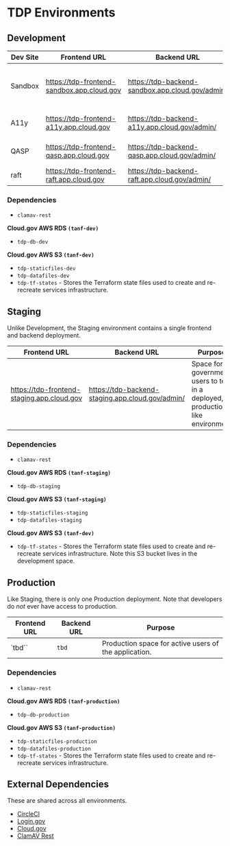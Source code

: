 # TDP Environments

## Development

| Dev Site | Frontend URL | Backend URL | Purpose |
| -------- | -------- | -------- | -------- |
| Sandbox     | https://tdp-frontend-sandbox.app.cloud.gov | https://tdp-backend-sandbox.app.cloud.gov/admin/     | Space for devs to test in a deployed environment 
| A11y | https://tdp-frontend-a11y.app.cloud.gov | https://tdp-backend-a11y.app.cloud.gov/admin/ | Space for accessibility testing |
| QASP | https://tdp-frontend-qasp.app.cloud.gov | https://tdp-backend-qasp.app.cloud.gov/admin/ | Space for QASP review |
| raft | https://tdp-frontend-raft.app.cloud.gov | https://tdp-backend-raft.app.cloud.gov/admin/ | Space for raft review |

### Dependencies 

- `clamav-rest`

**Cloud.gov AWS RDS `(tanf-dev)`**
- `tdp-db-dev`
  
**Cloud.gov AWS S3 `(tanf-dev)`**
- `tdp-staticfiles-dev`
- `tdp-datafiles-dev`
- `tdp-tf-states` - Stores the Terraform state files used to create and re-recreate services infrastructure.

## Staging

Unlike Development, the Staging environment contains a single frontend and backend deployment.

| Frontend URL | Backend URL | Purpose |
| -------- | -------- | -------- |
| https://tdp-frontend-staging.app.cloud.gov | https://tdp-backend-staging.app.cloud.gov/admin/     | Space for government users to test in a deployed, production-like environment    |

### Dependencies 

- `clamav-rest`

**Cloud.gov AWS RDS `(tanf-staging)`**
- `tdp-db-staging`
  
**Cloud.gov AWS S3 `(tanf-staging)`**
- `tdp-staticfiles-staging`
- `tdp-datafiles-staging`
  
**Cloud.gov AWS S3 `(tanf-dev)`**
- `tdp-tf-states` - Stores the Terraform state files used to create and re-recreate services infrastructure. Note this S3 bucket lives in the development space.

## Production

Like Staging, there is only one Production deployment. Note that developers do *not* ever have access to production.

| Frontend URL | Backend URL | Purpose |
| -------- | -------- | -------- |
| `tbd`` | `tbd`     | Production space for active users of the application.    |

### Dependencies 

- `clamav-rest`

**Cloud.gov AWS RDS `(tanf-production)`**
- `tdp-db-production`
  
**Cloud.gov AWS S3 `(tanf-production)`**
- `tdp-staticfiles-production`
- `tdp-datafiles-production`
- `tdp-tf-states` - Stores the Terraform state files used to create and re-recreate services infrastructure.

## External Dependencies

These are shared across all environments.

- [CircleCI](https://circleci.com/)
- [Login.gov](https://login.gov/)
- [Cloud.gov](https://cloud.gov/)
- [ClamAV Rest](https://registry.hub.docker.com/r/rafttech/clamav-rest)
